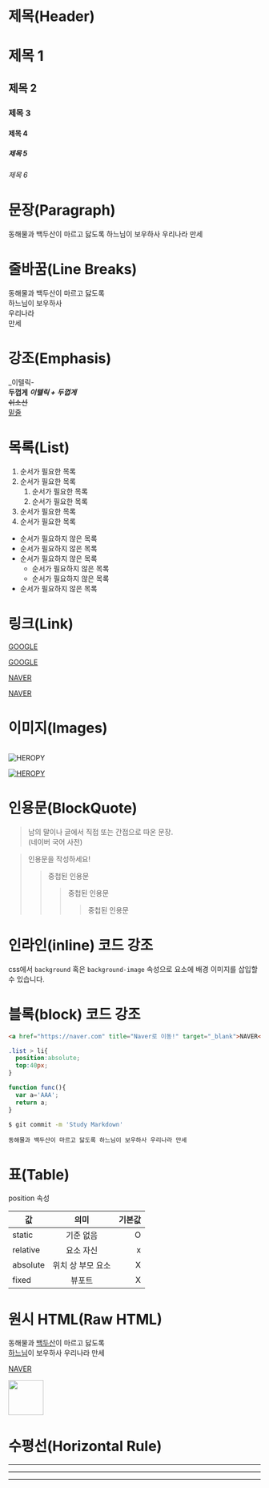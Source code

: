 # 제목(Header)

# 제목 1
## 제목 2
### 제목 3
#### 제목 4
##### 제목 5
###### 제목 6 

# 문장(Paragraph)

동해물과 백두산이 마르고 닳도록
하느님이 보우하사 우리나라 만세 

# 줄바꿈(Line Breaks)

동해물과 백두산이 마르고 닳도록  
하느님이 보우하사  
우리나라 <br /> 만세

# 강조(Emphasis)
_이텔릭-  
**두껍게**
**_이텔릭 + 두껍게_**  
~~쉬소선~~  
<u>밑줄</u>  

# 목록(List)

1. 순서가 필요한 목록
1. 순서가 필요한 목록
   1. 순서가 필요한 목록
   1. 순서가 필요한 목록
1. 순서가 필요한 목록
1. 순서가 필요한 목록

- 순서가 필요하지 않은 목록
- 순서가 필요하지 않은 목록
- 순서가 필요하지 않은 목록
  - 순서가 필요하지 않은 목록
  - 순서가 필요하지 않은 목록
- 순서가 필요하지 않은 목록


# 링크(Link)

<a href="https://google.com">GOOGLE</a>

[GOOGLE](https://google.com)

<a href="https://naver.com" title="Naver로 이동!">NAVER</a>

<a href="https://naver.com" title="Naver로 이동!" target="_blank">NAVER</a>

# 이미지(Images)

![]()

![HEROPY](https://heropy.blog/css/images/logo.png)

[![HEROPY](https://heropy.blog/css/images/logo.png)](https://heropy.blog)

# 인용문(BlockQuote)
> 남의 말이나 글에서 직접 또는 간접으로 따온 문장.  
> (네이버 국어 사전)

> 인용문을 작성하세요!
>> 중첩된 인용문
>>> 중첩된 인용문
>>>> 중첩된 인용문

# 인라인(inline) 코드 강조
css에서 `background` 혹은 `background-image` 속성으로 요소에 배경 이미지를 삽입할 수 있습니다.

# 블록(block) 코드 강조
```html
<a href="https://naver.com" title="Naver로 이동!" target="_blank">NAVER</a>
```

```css
.list > li{
  position:absolute;
  top:40px;
}
```
```javascript
function func(){
  var a='AAA';
  return a;
}
```
```bash
$ git commit -m 'Study Markdown'
```

```plaintext
동해물과 백두산이 마르고 닳도록 하느님이 보우하사 우리나라 만세
```
# 표(Table)

position 속성

값  |  의미  |  기본값
--|:--:|--:
static  |  기준 없음  |  O
relative  |  요소 자신  |  x
absolute  |  위치 상 부모 요소  |  X
fixed  |  뷰포트  |  X


# 원시 HTML(Raw HTML)

동해물과 <u>백두산</u>이 마르고 닳도록 <br/> <span style="text-decoration: underline;">하느님</span>이 보우하사 우리나라 만세


<a href="https://naver.com" title="Naver로 이동!" target="_blank">NAVER</a>

<img width="70" src="https://heropy.blog/css/images/logo.png">


# 수평선(Horizontal Rule)
---

***

___

